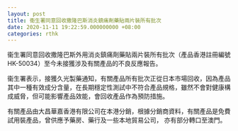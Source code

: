 ```yaml
---
layout: post
title: 衞生署同意回收撒隆巴斯消炎鎮痛劑藥貼兩片裝所有批次
date: 2020-11-11 19:22:59.000000000 +08:00
categories: rthk
---
```


衞生署同意回收撒隆巴斯外用消炎鎮痛劑藥貼兩片裝所有批次（產品香港註冊編號HK-50034）至今未接獲涉及有關產品的不良反應報告。

衞生署表示，接獲久光製藥通知，有關產品所有批次正從日本市場回收，因為產品其中一種有效成分含量，在長期穩定性測試中不符合產品規格，雖然不會對健康構成威脅，但可能影響產品效能，會回收產品作為預防措施。

有關產品由大昌華嘉香港有限公司在本港分銷，根據分銷商資料，有關產品是免費試用裝產品，曾供應予藥房、藥行及一些本地貿易公司， 亦有部分轉口至澳門。

